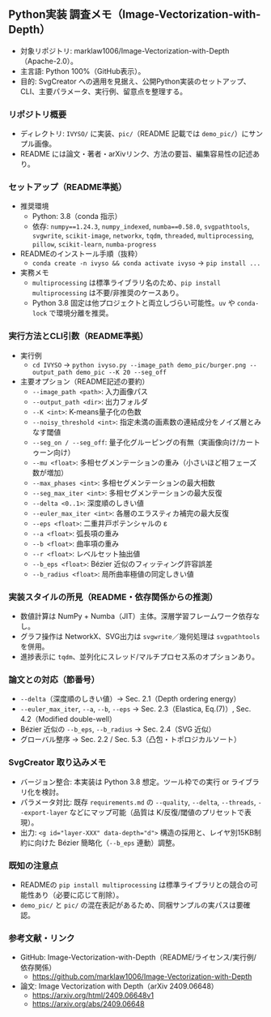 ## Python実装 調査メモ（Image-Vectorization-with-Depth）

- 対象リポジトリ: marklaw1006/Image-Vectorization-with-Depth（Apache-2.0）。
- 主言語: Python 100%（GitHub表示）。
- 目的: SvgCreator への適用を見据え、公開Python実装のセットアップ、CLI、主要パラメータ、実行例、留意点を整理する。

### リポジトリ概要
- ディレクトリ: `IVYSO/` に実装、`pic/`（README 記載では `demo_pic/`）にサンプル画像。
- README には論文・著者・arXivリンク、方法の要旨、編集容易性の記述あり。

### セットアップ（README準拠）
- 推奨環境
  - Python: 3.8（conda 指示）
  - 依存: `numpy==1.24.3`, `numpy_indexed`, `numba==0.58.0`, `svgpathtools`, `svgwrite`, `scikit-image`, `networkx`, `tqdm`, `threaded`, `multiprocessing`, `pillow`, `scikit-learn`, `numba-progress`
- READMEのインストール手順（抜粋）
  - `conda create -n ivyso && conda activate ivyso` → `pip install ...`
- 実務メモ
  - `multiprocessing` は標準ライブラリ名のため、`pip install multiprocessing` は不要/非推奨のケースあり。
  - Python 3.8 固定は他プロジェクトと両立しづらい可能性。`uv` や `conda-lock` で環境分離を推奨。

### 実行方法とCLI引数（README準拠）
- 実行例
  - `cd IVYSO` → `python ivyso.py --image_path demo_pic/burger.png --output_path demo_pic --K 20 --seg_off`
- 主要オプション（README記述の要約）
  - `--image_path <path>`: 入力画像パス
  - `--output_path <dir>`: 出力フォルダ
  - `--K <int>`: K-means量子化の色数
  - `--noisy_threshold <int>`: 指定未満の画素数の連結成分をノイズ層とみなす閾値
  - `--seg_on / --seg_off`: 量子化グルーピングの有無（実画像向け/カートゥーン向け）
  - `--mu <float>`: 多相セグメンテーションの重み（小さいほど相フェーズ数が増加）
  - `--max_phases <int>`: 多相セグメンテーションの最大相数
  - `--seg_max_iter <int>`: 多相セグメンテーションの最大反復
  - `--delta <0..1>`: 深度順のしきい値
  - `--euler_max_iter <int>`: 各層のエラスティカ補完の最大反復
  - `--eps <float>`: 二重井戸ポテンシャルの ε
  - `--a <float>`: 弧長項の重み
  - `--b <float>`: 曲率項の重み
  - `--r <float>`: レベルセット抽出値
  - `--b_eps <float>`: Bézier 近似のフィッティング許容誤差
  - `--b_radius <float>`: 局所曲率極値の同定しきい値

### 実装スタイルの所見（README・依存関係からの推測）
- 数値計算は NumPy + Numba（JIT）主体。深層学習フレームワーク依存なし。
- グラフ操作は NetworkX、SVG出力は `svgwrite`／幾何処理は `svgpathtools` を併用。
- 進捗表示に `tqdm`、並列化にスレッド/マルチプロセス系のオプションあり。

### 論文との対応（節番号）
- `--delta`（深度順のしきい値）→ Sec. 2.1（Depth ordering energy）
- `--euler_max_iter`, `--a`, `--b`, `--eps` → Sec. 2.3（Elastica, Eq.(7)）, Sec. 4.2（Modified double-well）
- Bézier 近似の `--b_eps`, `--b_radius` → Sec. 2.4（SVG 近似）
- グローバル整序 → Sec. 2.2 / Sec. 5.3（凸包・トポロジカルソート）

### SvgCreator 取り込みメモ
- バージョン整合: 本実装は Python 3.8 想定。ツール枠での実行 or ライブラリ化を検討。
- パラメータ対比: 既存 `requirements.md` の `--quality`, `--delta`, `--threads`, `--export-layer` などにマップ可能（品質は K/反復/閾値のプリセットで表現）。
- 出力: `<g id="layer-XXX" data-depth="d">` 構造の採用と、レイヤ別15KB制約に向けた Bézier 簡略化（`--b_eps` 連動）調整。

### 既知の注意点
- READMEの `pip install multiprocessing` は標準ライブラリとの競合の可能性あり（必要に応じて削除）。
- `demo_pic/` と `pic/` の混在表記があるため、同梱サンプルの実パスは要確認。

### 参考文献・リンク
- GitHub: Image-Vectorization-with-Depth（README/ライセンス/実行例/依存関係）
  - https://github.com/marklaw1006/Image-Vectorization-with-Depth
- 論文: Image Vectorization with Depth（arXiv 2409.06648）
  - https://arxiv.org/html/2409.06648v1
  - https://arxiv.org/abs/2409.06648
